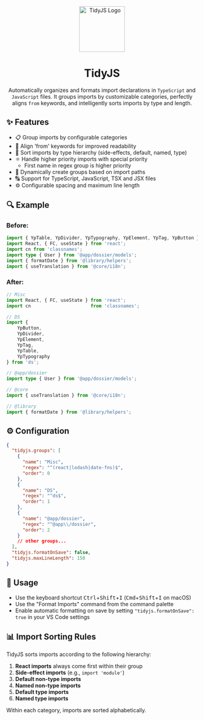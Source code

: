 <div align="center">
  <img src="https://i.imghippo.com/files/xHR6550fA.png" width="120" alt="TidyJS Logo" />
  <h1 align="center">TidyJS</h1>
  <p align="center">Automatically organizes and formats import declarations in <code>TypeScript</code> and <code>JavaScript</code> files. It groups imports by customizable categories, perfectly aligns <code>from</code> keywords, and intelligently sorts imports by type and length.</p>
</div>

## ✨ Features

- 📋 Group imports by configurable categories
- 📐 Align 'from' keywords for improved readability
- 🔄 Sort imports by type hierarchy (side-effects, default, named, type)
- ⚛️ Handle higher priority imports with special priority
    - First name in regex group is higher priority
- 🔧 Dynamically create groups based on import paths
- 🔠 Support for TypeScript, JavaScript, TSX and JSX files
- ⚙️ Configurable spacing and maximum line length

## 🔍 Example

### Before:

```typescript
import { YpTable, YpDivider, YpTypography, YpElement, YpTag, YpButton } from 'ds';
import React, { FC, useState } from 'react';
import cn from 'classnames';
import type { User } from '@app/dossier/models';
import { formatDate } from '@library/helpers';
import { useTranslation } from '@core/i18n';
```

### After:

```typescript
// Misc
import React, { FC, useState } from 'react';
import cn                      from 'classnames';

// DS
import {
    YpButton,
    YpDivider,
    YpElement,
    YpTag,
    YpTable,
    YpTypography
} from 'ds';

// @app/dossier
import type { User } from '@app/dossier/models';

// @core
import { useTranslation } from '@core/i18n';

// @library
import { formatDate } from '@library/helpers';
```

## ⚙️ Configuration

```json
{
  "tidyjs.groups": [
    {
      "name": "Misc",
      "regex": "^(react|lodash|date-fns)$",
      "order": 0
    },
    {
      "name": "DS",
      "regex": "^ds$",
      "order": 1
    },
    {
      "name": "@app/dossier",
      "regex": "^@app\\/dossier",
      "order": 2
    }
    // other groups...
  ],
  "tidyjs.formatOnSave": false,
  "tidyjs.maxLineLength": 150
}
```

## 🚀 Usage

- Use the keyboard shortcut <kbd>Ctrl</kbd>+<kbd>Shift</kbd>+<kbd>I</kbd> (<kbd>Cmd</kbd>+<kbd>Shift</kbd>+<kbd>I</kbd> on macOS)
- Use the "Format Imports" command from the command palette
- Enable automatic formatting on save by setting `"tidyjs.formatOnSave": true` in your VS Code settings

## 📊 Import Sorting Rules

TidyJS sorts imports according to the following hierarchy:

1. **React imports** always come first within their group
2. **Side-effect imports** (e.g., `import 'module'`)
3. **Default non-type imports**
4. **Named non-type imports**
5. **Default type imports**
6. **Named type imports**

Within each category, imports are sorted alphabetically.